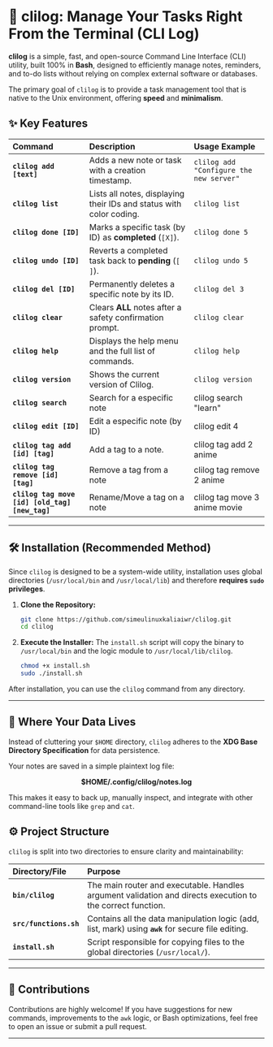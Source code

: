# 🚀 clilog: Manage Your Tasks Right From the Terminal (CLI Log)

**clilog** is a simple, fast, and open-source Command Line Interface (CLI) utility, built 100% in **Bash**, designed to efficiently manage notes, reminders, and to-do lists without relying on complex external software or databases.

The primary goal of `clilog` is to provide a task management tool that is native to the Unix environment, offering **speed** and **minimalism**.

## ✨ Key Features

| Command | Description | Usage Example |
| :--- | :--- | :--- |
| **`clilog add [text]`** | Adds a new note or task with a creation timestamp. | `clilog add "Configure the new server"` |
| **`clilog list`** | Lists all notes, displaying their IDs and status with color coding. | `clilog list` |
| **`clilog done [ID]`** | Marks a specific task (by ID) as **completed** (`[X]`). | `clilog done 5` |
| **`clilog undo [ID]`** | Reverts a completed task back to **pending** (`[ ]`). | `clilog undo 5` |
| **`clilog del [ID]`** | Permanently deletes a specific note by its ID. | `clilog del 3` |
| **`clilog clear`** | Clears **ALL** notes after a safety confirmation prompt. | `clilog clear` |
| **`clilog help`** | Displays the help menu and the full list of commands. | `clilog help` |
| **`clilog version`** | Shows the current version of Clilog. | `clilog version` |
| **`clilog search`** | Search for a especific note | clilog search "learn"
| **`clilog edit [ID]`** | Edit a especific note (by ID) | clilog edit 4 |
| **`clilog tag add [id] [tag]`** | Add a tag to a note. | clilog tag add 2 anime |
| **`clilog tag remove [id] [tag]`** | Remove a tag from a note | clilog tag remove 2 anime |
| **`clilog tag move [id] [old_tag] [new_tag]`** | Rename/Move a tag on a note | clilog tag move 3 anime movie |

---

## 🛠️ Installation (Recommended Method)

Since `clilog` is designed to be a system-wide utility, installation uses global directories (`/usr/local/bin` and `/usr/local/lib`) and therefore **requires `sudo` privileges**.

1.  **Clone the Repository:**
    ```bash
    git clone https://github.com/simeulinuxkaliaiwr/clilog.git
    cd clilog
    ```

2.  **Execute the Installer:**
    The `install.sh` script will copy the binary to `/usr/local/bin` and the logic module to `/usr/local/lib/clilog`.
    ```bash
    chmod +x install.sh
    sudo ./install.sh
    ```

After installation, you can use the `clilog` command from any directory.

---

## 💾 Where Your Data Lives

Instead of cluttering your `$HOME` directory, `clilog` adheres to the **XDG Base Directory Specification** for data persistence.

Your notes are saved in a simple plaintext log file:

$$\mathbf{\$HOME/.config/clilog/notes.log}$$

This makes it easy to back up, manually inspect, and integrate with other command-line tools like `grep` and `cat`.

## ⚙️ Project Structure

`clilog` is split into two directories to ensure clarity and maintainability:

| Directory/File | Purpose |
| :--- | :--- |
| **`bin/clilog`** | The main router and executable. Handles argument validation and directs execution to the correct function. |
| **`src/functions.sh`** | Contains all the data manipulation logic (add, list, mark) using **`awk`** for secure file editing. |
| **`install.sh`** | Script responsible for copying files to the global directories (`/usr/local/`). |

---

## 🤝 Contributions

Contributions are highly welcome! If you have suggestions for new commands, improvements to the `awk` logic, or Bash optimizations, feel free to open an issue or submit a pull request.

---
